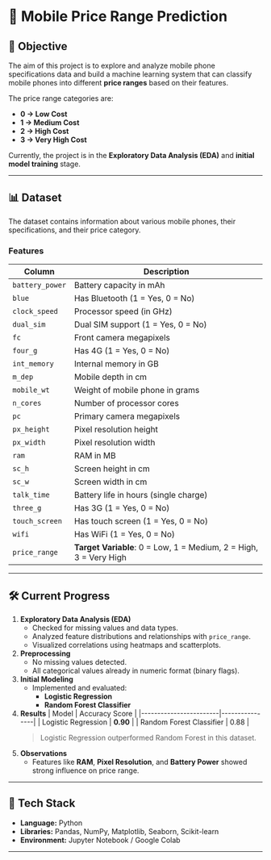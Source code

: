 # 📱 Mobile Price Range Prediction

## 📌 Objective
The aim of this project is to explore and analyze mobile phone specifications data and build a machine learning system that can classify mobile phones into different **price ranges** based on their features.  

The price range categories are:  
- **0 → Low Cost**  
- **1 → Medium Cost**  
- **2 → High Cost**  
- **3 → Very High Cost**  

Currently, the project is in the **Exploratory Data Analysis (EDA)** and **initial model training** stage.

---

## 📊 Dataset
The dataset contains information about various mobile phones, their specifications, and their price category.

### **Features**
| Column        | Description |
|---------------|-------------|
| `battery_power` | Battery capacity in mAh |
| `blue` | Has Bluetooth (1 = Yes, 0 = No) |
| `clock_speed` | Processor speed (in GHz) |
| `dual_sim` | Dual SIM support (1 = Yes, 0 = No) |
| `fc` | Front camera megapixels |
| `four_g` | Has 4G (1 = Yes, 0 = No) |
| `int_memory` | Internal memory in GB |
| `m_dep` | Mobile depth in cm |
| `mobile_wt` | Weight of mobile phone in grams |
| `n_cores` | Number of processor cores |
| `pc` | Primary camera megapixels |
| `px_height` | Pixel resolution height |
| `px_width` | Pixel resolution width |
| `ram` | RAM in MB |
| `sc_h` | Screen height in cm |
| `sc_w` | Screen width in cm |
| `talk_time` | Battery life in hours (single charge) |
| `three_g` | Has 3G (1 = Yes, 0 = No) |
| `touch_screen` | Has touch screen (1 = Yes, 0 = No) |
| `wifi` | Has WiFi (1 = Yes, 0 = No) |
| `price_range` | **Target Variable**: 0 = Low, 1 = Medium, 2 = High, 3 = Very High |

---

## 🛠️ Current Progress
1. **Exploratory Data Analysis (EDA)**
   - Checked for missing values and data types.
   - Analyzed feature distributions and relationships with `price_range`.
   - Visualized correlations using heatmaps and scatterplots.
2. **Preprocessing**
   - No missing values detected.
   - All categorical values already in numeric format (binary flags).
3. **Initial Modeling**
   - Implemented and evaluated:
     - **Logistic Regression**
     - **Random Forest Classifier**
4. **Results**
   | Model                  | Accuracy Score |
   |------------------------|----------------|
   | Logistic Regression    | **0.90**       |
   | Random Forest Classifier | 0.88        |
   > Logistic Regression outperformed Random Forest in this dataset.
5. **Observations**
   - Features like **RAM**, **Pixel Resolution**, and **Battery Power** showed strong influence on price range.


---

## 🚀 Tech Stack
- **Language:** Python
- **Libraries:** Pandas, NumPy, Matplotlib, Seaborn, Scikit-learn
- **Environment:** Jupyter Notebook / Google Colab

---
